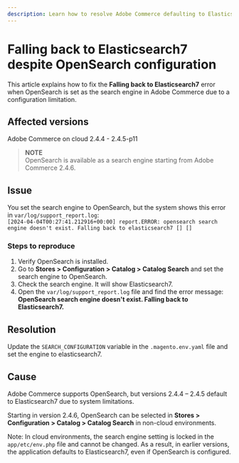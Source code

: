 ```yaml
---
description: Learn how to resolve Adobe Commerce defaulting to Elasticsearch7 when OpenSearch isn’t recognized as a search engine.
---
```


# Falling back to Elasticsearch7 despite OpenSearch configuration

This article explains how to fix the **Falling back to Elasticsearch7** error when OpenSearch is set as the search engine in Adobe Commerce due to a configuration limitation. 
 
## Affected versions

Adobe Commerce on cloud 2.4.4 - 2.4.5-p11

>**NOTE**  
>OpenSearch is available as a search engine starting from Adobe Commerce 2.4.6.

## Issue 
You set the search engine to OpenSearch, but the system shows this error in `var/log/support_report.log`:  
``[2024-04-04T00:27:41.212916+00:00] report.ERROR: opensearch search engine doesn't exist. Falling back to elasticsearch7 [] []``

### Steps to reproduce

1. Verify OpenSearch is installed.  
2. Go to **Stores > Configuration > Catalog > Catalog Search** and set the search engine to OpenSearch.
3. Check the search engine. It will show Elasticsearch7.
4. Open the `var/log/support_report.log` file and find the error message:
**OpenSearch search engine doesn't exist. Falling back to Elasticsearch7.**


## Resolution

Update the `SEARCH_CONFIGURATION` variable in the `.magento.env.yaml` file and set the engine to elasticsearch7.

## Cause 

Adobe Commerce supports OpenSearch, but versions 2.4.4 – 2.4.5 default to Elasticsearch7 due to system limitations.

Starting in version 2.4.6, OpenSearch can be selected in **Stores > Configuration > Catalog > Catalog Search** in non-cloud environments.

Note: In cloud environments, the search engine setting is locked in the `app/etc/env.php` file and cannot be changed. As a result, in earlier versions, the application defaults to Elasticsearch7, even if OpenSearch is configured.